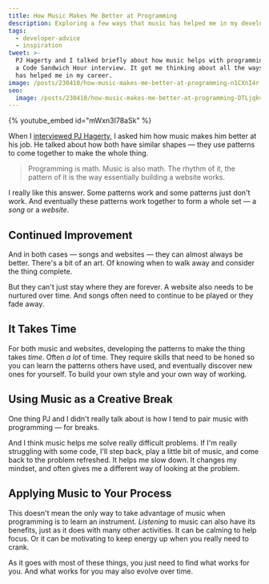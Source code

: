 ```yaml
---
title: How Music Makes Me Better at Programming
description: Exploring a few ways that music has helped me in my development career.
tags:
  - developer-advice
  - inspiration
tweet: >-
  PJ Hagerty and I talked briefly about how music helps with programming during
  a Code Sandwich Hour interview. It got me thinking about all the ways music
  has helped me in my career.
image: /posts/230410/how-music-makes-me-better-at-programming-n1CXnI4r.png
seo:
  image: /posts/230410/how-music-makes-me-better-at-programming-DTLjqkvp--meta.png
---
```


{% youtube_embed id="mWxn3I78aSk" %}

When I [interviewed PJ Hagerty](https://cfe.dev/talkshows/may2022-pj-hagerty/), I asked him how music makes him better at his job. He talked about how both have similar shapes — they use patterns to come together to make the whole thing.

> Programming is math. Music is also math. The rhythm of it, the pattern of it is the way essentially building a website works.

I really like this answer. Some patterns work and some patterns just don't work. And eventually these patterns work together to form a whole set — a _song_ or a _website_.

## Continued Improvement

And in both cases — songs and websites — they can almost always be better. There's a bit of an art. Of knowing when to walk away and consider the thing complete.

But they can't just stay where they are forever. A website also needs to be nurtured over time. And songs often need to continue to be played or they fade away.

## It Takes Time

For both music and websites, developing the patterns to make the thing takes _time_. Often _a lot_ of time. They require skills that need to be honed so you can learn the patterns others have used, and eventually discover new ones for yourself. To build your own style and your own way of working.

## Using Music as a Creative Break

One thing PJ and I didn't really talk about is how I tend to pair music with programming — for breaks.

And I think music helps me solve really difficult problems. If I'm really struggling with some code, I'll step back, play a little bit of music, and come back to the problem refreshed. It helps me slow down. It changes my mindset, and often gives me a different way of looking at the problem.

## Applying Music to Your Process

This doesn't mean the only way to take advantage of music when programming is to learn an instrument. _Listening_ to music can also have its benefits, just as it does with many other activities. It can be calming to help focus. Or it can be motivating to keep energy up when you really need to crank.

As it goes with most of these things, you just need to find what works for you. And what works for you may also evolve over time.
